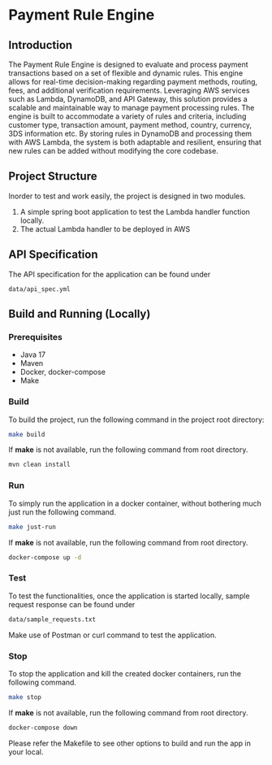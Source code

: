 # Payment Rule Engine

## Introduction

The Payment Rule Engine is designed to evaluate and process payment transactions based on a set of flexible and dynamic
rules. This engine allows for real-time decision-making regarding payment methods, routing, fees, and additional
verification requirements. Leveraging AWS services such as Lambda, DynamoDB, and API Gateway, this solution provides a
scalable and maintainable way to manage payment processing rules. The engine is built to accommodate a variety of rules
and criteria, including customer type, transaction amount, payment method, country, currency, 3DS information etc. By
storing rules in DynamoDB and processing them with AWS Lambda, the system is both adaptable and resilient, ensuring that
new rules can be added without modifying the core codebase.

## Project Structure

Inorder to test and work easily, the project is designed in two modules.

1. A simple spring boot application to test the Lambda handler function locally.
2. The actual Lambda handler to be deployed in AWS

## API Specification

The API specification for the application can be found under

```
data/api_spec.yml
```

## Build and Running (Locally)

### Prerequisites

- Java 17
- Maven
- Docker, docker-compose
- Make

### Build

To build the project, run the following command in the project root directory:

```sh
make build
```

If **make** is not available, run the following command from root directory.

```sh
mvn clean install
```

### Run

To simply run the application in a docker container, without bothering much just run the following command.

```sh
make just-run
```

If **make** is not available, run the following command from root directory.

```sh
docker-compose up -d
```

### Test

To test the functionalities, once the application is started locally, sample request response can be found under

```sh
data/sample_requests.txt
```

Make use of Postman or curl command to test the application.

### Stop

To stop the application and kill the created docker containers, run the following command.

```sh
make stop
```

If **make** is not available, run the following command from root directory.

```sh
docker-compose down
```

Please refer the Makefile to see other options to build and run the app in your local.

